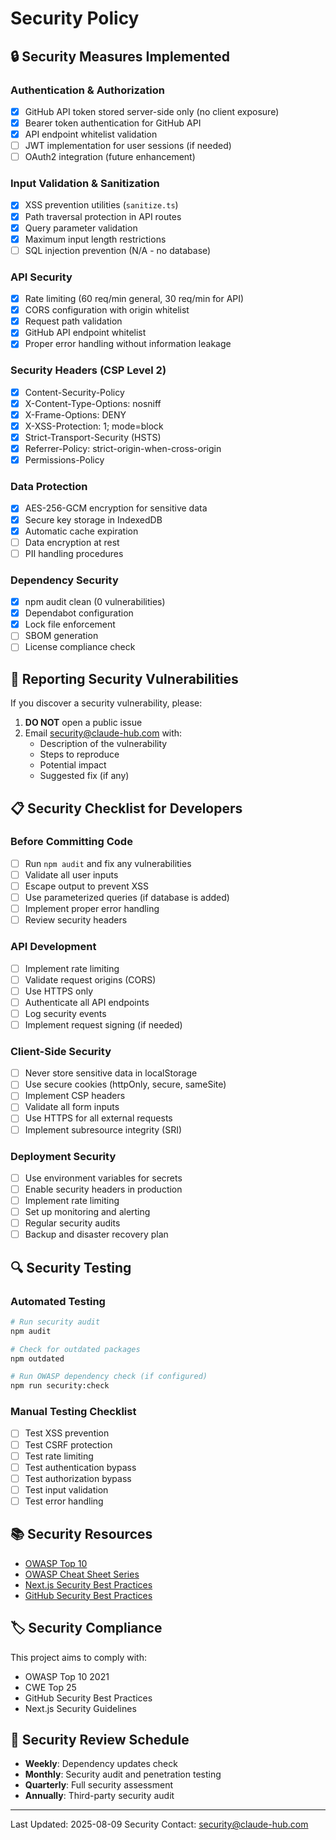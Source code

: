 # Security Policy

## 🔒 Security Measures Implemented

### Authentication & Authorization
- [x] GitHub API token stored server-side only (no client exposure)
- [x] Bearer token authentication for GitHub API
- [x] API endpoint whitelist validation
- [ ] JWT implementation for user sessions (if needed)
- [ ] OAuth2 integration (future enhancement)

### Input Validation & Sanitization
- [x] XSS prevention utilities (`sanitize.ts`)
- [x] Path traversal protection in API routes
- [x] Query parameter validation
- [x] Maximum input length restrictions
- [ ] SQL injection prevention (N/A - no database)

### API Security
- [x] Rate limiting (60 req/min general, 30 req/min for API)
- [x] CORS configuration with origin whitelist
- [x] Request path validation
- [x] GitHub API endpoint whitelist
- [x] Proper error handling without information leakage

### Security Headers (CSP Level 2)
- [x] Content-Security-Policy
- [x] X-Content-Type-Options: nosniff
- [x] X-Frame-Options: DENY
- [x] X-XSS-Protection: 1; mode=block
- [x] Strict-Transport-Security (HSTS)
- [x] Referrer-Policy: strict-origin-when-cross-origin
- [x] Permissions-Policy

### Data Protection
- [x] AES-256-GCM encryption for sensitive data
- [x] Secure key storage in IndexedDB
- [x] Automatic cache expiration
- [ ] Data encryption at rest
- [ ] PII handling procedures

### Dependency Security
- [x] npm audit clean (0 vulnerabilities)
- [x] Dependabot configuration
- [x] Lock file enforcement
- [ ] SBOM generation
- [ ] License compliance check

## 🚨 Reporting Security Vulnerabilities

If you discover a security vulnerability, please:

1. **DO NOT** open a public issue
2. Email security@claude-hub.com with:
   - Description of the vulnerability
   - Steps to reproduce
   - Potential impact
   - Suggested fix (if any)

## 📋 Security Checklist for Developers

### Before Committing Code
- [ ] Run `npm audit` and fix any vulnerabilities
- [ ] Validate all user inputs
- [ ] Escape output to prevent XSS
- [ ] Use parameterized queries (if database is added)
- [ ] Implement proper error handling
- [ ] Review security headers

### API Development
- [ ] Implement rate limiting
- [ ] Validate request origins (CORS)
- [ ] Use HTTPS only
- [ ] Authenticate all API endpoints
- [ ] Log security events
- [ ] Implement request signing (if needed)

### Client-Side Security
- [ ] Never store sensitive data in localStorage
- [ ] Use secure cookies (httpOnly, secure, sameSite)
- [ ] Implement CSP headers
- [ ] Validate all form inputs
- [ ] Use HTTPS for all external requests
- [ ] Implement subresource integrity (SRI)

### Deployment Security
- [ ] Use environment variables for secrets
- [ ] Enable security headers in production
- [ ] Implement rate limiting
- [ ] Set up monitoring and alerting
- [ ] Regular security audits
- [ ] Backup and disaster recovery plan

## 🔍 Security Testing

### Automated Testing
```bash
# Run security audit
npm audit

# Check for outdated packages
npm outdated

# Run OWASP dependency check (if configured)
npm run security:check
```

### Manual Testing Checklist
- [ ] Test XSS prevention
- [ ] Test CSRF protection
- [ ] Test rate limiting
- [ ] Test authentication bypass
- [ ] Test authorization bypass
- [ ] Test input validation
- [ ] Test error handling

## 📚 Security Resources

- [OWASP Top 10](https://owasp.org/www-project-top-ten/)
- [OWASP Cheat Sheet Series](https://cheatsheetseries.owasp.org/)
- [Next.js Security Best Practices](https://nextjs.org/docs/app/building-your-application/configuring/security)
- [GitHub Security Best Practices](https://docs.github.com/en/code-security)

## 🏷️ Security Compliance

This project aims to comply with:
- OWASP Top 10 2021
- CWE Top 25
- GitHub Security Best Practices
- Next.js Security Guidelines

## 📅 Security Review Schedule

- **Weekly**: Dependency updates check
- **Monthly**: Security audit and penetration testing
- **Quarterly**: Full security assessment
- **Annually**: Third-party security audit

---

Last Updated: 2025-08-09
Security Contact: security@claude-hub.com